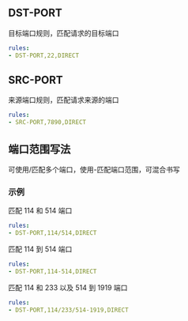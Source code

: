 ## **DST-PORT**

目标端口规则，匹配请求的目标端口

```{.yaml linenums="1"}
rules:
- DST-PORT,22,DIRECT
```

## **SRC-PORT**

来源端口规则，匹配请求来源的端口

```{.yaml linenums="1"}
rules:
- SRC-PORT,7890,DIRECT
```

## 端口范围写法

可使用/匹配多个端口，使用-匹配端口范围，可混合书写

### 示例

匹配 114 和 514 端口

```{.yaml linenums="1"}
rules:
- DST-PORT,114/514,DIRECT
```

匹配 114 到 514 端口

```{.yaml linenums="1"}
rules:
- DST-PORT,114-514,DIRECT
```

匹配 114 和 233 以及 514 到 1919 端口

```{.yaml linenums="1"}
rules:
- DST-PORT,114/233/514-1919,DIRECT
```
